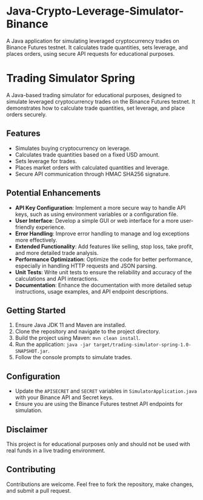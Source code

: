 # Java-Crypto-Leverage-Simulator-Binance
A Java application for simulating leveraged cryptocurrency trades on Binance Futures testnet. It calculates trade quantities, sets leverage, and places orders, using secure API requests for educational purposes.

# Trading Simulator Spring

A Java-based trading simulator for educational purposes, designed to simulate leveraged cryptocurrency trades on the Binance Futures testnet. It demonstrates how to calculate trade quantities, set leverage, and place orders securely.

## Features

- Simulates buying cryptocurrency on leverage.
- Calculates trade quantities based on a fixed USD amount.
- Sets leverage for trades.
- Places market orders with calculated quantities and leverage.
- Secure API communication through HMAC SHA256 signature.

## Potential Enhancements

- **API Key Configuration**: Implement a more secure way to handle API keys, such as using environment variables or a configuration file.
- **User Interface**: Develop a simple GUI or web interface for a more user-friendly experience.
- **Error Handling**: Improve error handling to manage and log exceptions more effectively.
- **Extended Functionality**: Add features like selling, stop loss, take profit, and more detailed trade analysis.
- **Performance Optimization**: Optimize the code for better performance, especially in handling HTTP requests and JSON parsing.
- **Unit Tests**: Write unit tests to ensure the reliability and accuracy of the calculations and API interactions.
- **Documentation**: Enhance the documentation with more detailed setup instructions, usage examples, and API endpoint descriptions.

## Getting Started

1. Ensure Java JDK 11 and Maven are installed.
2. Clone the repository and navigate to the project directory.
3. Build the project using Maven: `mvn clean install`.
4. Run the application: `java -jar target/trading-simulator-spring-1.0-SNAPSHOT.jar`.
5. Follow the console prompts to simulate trades.

## Configuration

- Update the `APISECRET` and `SECRET` variables in `SimulatorApplication.java` with your Binance API and Secret keys.
- Ensure you are using the Binance Futures testnet API endpoints for simulation.

## Disclaimer

This project is for educational purposes only and should not be used with real funds in a live trading environment.

## Contributing

Contributions are welcome. Feel free to fork the repository, make changes, and submit a pull request.
